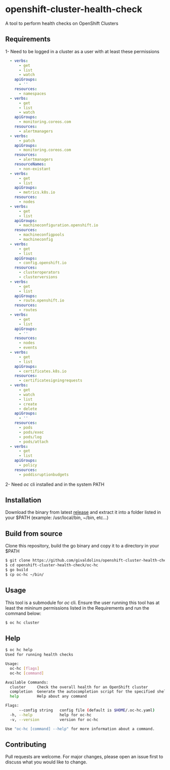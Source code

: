 # openshift-cluster-health-check

A tool to perform health checks on OpenShift Clusters

## Requirements
1- Need to be logged in a cluster as a user with at least these permissions
```yaml
  - verbs:
      - get
      - list
      - watch
    apiGroups:
      - ''
    resources:
      - namespaces
  - verbs:
      - get
      - list
      - watch
    apiGroups:
      - monitoring.coreos.com
    resources:
      - alertmanagers
  - verbs:
      - patch
    apiGroups:
      - monitoring.coreos.com
    resources:
      - alertmanagers
    resourceNames:
      - non-existant
  - verbs:
      - get
      - list
    apiGroups:
      - metrics.k8s.io
    resources:
      - nodes
  - verbs:
      - get
      - list
    apiGroups:
      - machineconfiguration.openshift.io
    resources:
      - machineconfigpools
      - machineconfig
  - verbs:
      - get
      - list
    apiGroups:
      - config.openshift.io
    resources:
      - clusteroperators
      - clusterversions
  - verbs:
      - get
      - list
    apiGroups:
      - route.openshift.io
    resources:
      - routes
  - verbs:
      - get
      - list
    apiGroups:
      - ''
    resources:
      - nodes
      - events
  - verbs:
      - get
      - list
    apiGroups:
      - certificates.k8s.io
    resources:
      - certificatesigningrequests
  - verbs:
      - get
      - watch
      - list
      - create
      - delete
    apiGroups:
      - ''
    resources:
      - pods
      - pods/exec
      - pods/log
      - pods/attach
  - verbs:
      - get
      - list
    apiGroups:
      - policy
    resources:
      - poddisruptionbudgets
```

2- Need _oc_ cli installed and in the system PATH

## Installation
Download the binary from latest [release](https://github.com/givaldolins/openshift-cluster-health-check/releases/latest) and extract it into a folder listed in your $PATH (example: /usr/local/bin, ~/bin, etc...)

## Build from source

Clone this repository, build the go binary and copy it to a directory in your $PATH

```bash
$ git clone https://github.com/givaldolins/openshift-cluster-health-check.git
$ cd openshift-cluster-health-check/oc-hc
$ go build
$ cp oc-hc ~/bin/
```

## Usage
This tool is a submodule for _oc_ cli.
Ensure the user running this tool has at least the mininum permissions listed in the Requirements and run the command below:

```bash
$ oc hc cluster
```

## Help
```bash
$ oc hc help
Used for running health checks

Usage:
  oc-hc [flags]
  oc-hc [command]

Available Commands:
  cluster     Check the overall health for an OpenShift cluster
  completion  Generate the autocompletion script for the specified shell
  help        Help about any command

Flags:
      --config string   config file (default is $HOME/.oc-hc.yaml)
  -h, --help            help for oc-hc
  -v, --version         version for oc-hc

Use "oc-hc [command] --help" for more information about a command.
```

## Contributing

Pull requests are welcome. For major changes, please open an issue first
to discuss what you would like to change.
